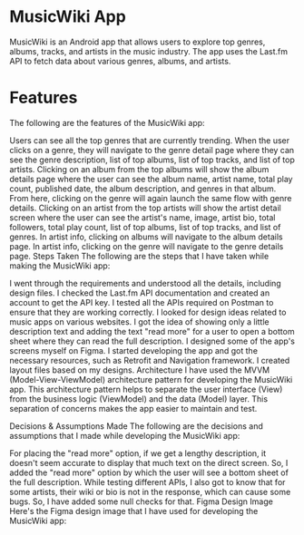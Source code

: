 # MusicWiki App

MusicWiki is an Android app that allows users to explore top genres, albums, tracks, and artists in the music industry. The app uses the Last.fm API to fetch data about various genres, albums, and artists.

# Features

The following are the features of the MusicWiki app:

Users can see all the top genres that are currently trending.
When the user clicks on a genre, they will navigate to the genre detail page where they can see the genre description, list of top albums, list of top tracks, and list of top artists.
Clicking on an album from the top albums will show the album details page where the user can see the album name, artist name, total play count, published date, the album description, and genres in that album. From here, clicking on the genre will again launch the same flow with genre details.
Clicking on an artist from the top artists will show the artist detail screen where the user can see the artist's name, image, artist bio, total followers, total play count, list of top albums, list of top tracks, and list of genres.
In artist info, clicking on albums will navigate to the album details page.
In artist info, clicking on the genre will navigate to the genre details page.
Steps Taken
The following are the steps that I have taken while making the MusicWiki app:

I went through the requirements and understood all the details, including design files.
I checked the Last.fm API documentation and created an account to get the API key.
I tested all the APIs required on Postman to ensure that they are working correctly.
I looked for design ideas related to music apps on various websites.
I got the idea of showing only a little description text and adding the text "read more" for a user to open a bottom sheet where they can read the full description.
I designed some of the app's screens myself on Figma.
I started developing the app and got the necessary resources, such as Retrofit and Navigation framework.
I created layout files based on my designs.
Architecture
I have used the MVVM (Model-View-ViewModel) architecture pattern for developing the MusicWiki app. This architecture pattern helps to separate the user interface (View) from the business logic (ViewModel) and the data (Model) layer. This separation of concerns makes the app easier to maintain and test.

Decisions & Assumptions Made
The following are the decisions and assumptions that I made while developing the MusicWiki app:

For placing the "read more" option, if we get a lengthy description, it doesn't seem accurate to display that much text on the direct screen. So, I added the "read more" option by which the user will see a bottom sheet of the full description.
While testing different APIs, I also got to know that for some artists, their wiki or bio is not in the response, which can cause some bugs. So, I have added some null checks for that.
Figma Design Image
Here's the Figma design image that I have used for developing the MusicWiki app:

